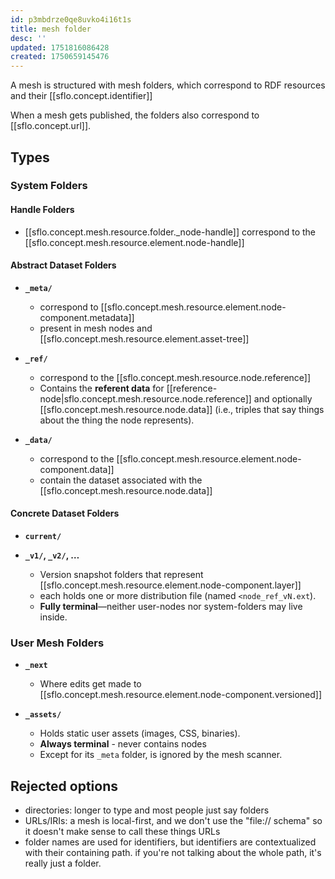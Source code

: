 ```yaml
---
id: p3mbdrze0qe8uvko4i16t1s
title: mesh folder
desc: ''
updated: 1751816086428
created: 1750659145476
---
```


A mesh is structured with mesh folders, which correspond to RDF resources and their [[sflo.concept.identifier]]
  
When a mesh gets published, the folders also correspond to [[sflo.concept.url]]. 

## Types

### System Folders

#### Handle Folders

- [[sflo.concept.mesh.resource.folder._node-handle]] correspond to the [[sflo.concept.mesh.resource.element.node-handle]]

#### Abstract Dataset Folders

- **`_meta/`**
  - correspond to [[sflo.concept.mesh.resource.element.node-component.metadata]]
  - present in mesh nodes and [[sflo.concept.mesh.resource.element.asset-tree]]

- **`_ref/`**

  - correspond to the [[sflo.concept.mesh.resource.node.reference]]
  - Contains the **referent data** for [[reference-node|sflo.concept.mesh.resource.node.reference]] and optionally [[sflo.concept.mesh.resource.node.data]] (i.e., triples that say things about the thing the node represents).

- **`_data/`**

  - correspond to the [[sflo.concept.mesh.resource.element.node-component.data]]
  - contain the dataset associated with the [[sflo.concept.mesh.resource.node.data]]

#### Concrete Dataset Folders

- **`current/`**

- **`_v1/`, `_v2/`, …**

  - Version snapshot folders that represent [[sflo.concept.mesh.resource.element.node-component.layer]]
  - each holds one or more distribution file (named `<node_ref_vN.ext`).
  - **Fully terminal**—neither user-nodes nor system-folders may live inside.

### User Mesh Folders

- **`_next`**
  - Where edits get made to [[sflo.concept.mesh.resource.element.node-component.versioned]]


- **`_assets/`**
  - Holds static user assets (images, CSS, binaries).
  - **Always terminal** - never contains nodes
  - Except for its `_meta` folder, is ignored by the mesh scanner.

## Rejected options

- directories: longer to type and most people just say folders
- URLs/IRIs: a mesh is local-first, and we don't use the "file:// schema" so it
  doesn't make sense to call these things URLs
- folder names are used for identifiers, but identifiers are contextualized with
  their containing path. if you're not talking about the whole path, it's really
  just a folder.
